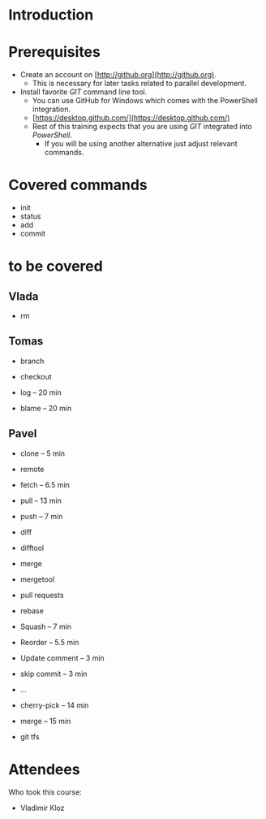# Introduction

# Prerequisites

* Create an account on [http://github.org](http://github.org).
  * This is necessary for later tasks related to parallel development.
* Install favorite _GIT_ command line tool.
  * You can use GitHub for Windows which comes with the PowerShell integration.
  * [https://desktop.github.com/](https://desktop.github.com/)
  * Rest of this training expects that you are using _GIT_ integrated into
    _PowerShell_.
    * If you will be using another alternative just adjust relevant
      commands.

# Covered commands

* init
* status
* add
* commit

# to be covered

## Vlada
* rm

## Tomas

* branch
* checkout

*	log – 20 min
*	blame – 20 min

## Pavel
*	clone – 5 min
* remote
*	fetch – 6.5 min
*	pull – 13 min
*	push – 7 min


* diff
* difftool
* merge
* mergetool
* pull requests

*	rebase
  *	Squash – 7 min
  *	Reorder – 5.5 min
  *	Update comment – 3 min
  *	skip commit – 3 min
  *	...
*	cherry-pick – 14 min
*	merge – 15 min
* git tfs

# Attendees

Who took this course:

* Vladimir Kloz
